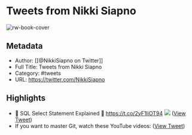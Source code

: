 # Tweets from Nikki Siapno

![rw-book-cover](https://pbs.twimg.com/profile_images/1614543077619953664/822_Gqfy.jpg)

## Metadata
- Author: [[@NikkiSiapno on Twitter]]
- Full Title: Tweets from Nikki Siapno
- Category: #tweets
- URL: https://twitter.com/NikkiSiapno

## Highlights
- 📌 SQL Select Statement Explained 🎨 https://t.co/2yF1IiOT94
  ![](https://pbs.twimg.com/media/FgncVFMXEAErtxF.jpg) ([View Tweet](https://twitter.com/NikkiSiapno/status/1588042609334915074))
- If you want to master Git, watch these YouTube videos: ([View Tweet](https://twitter.com/NikkiSiapno/status/1597836278543880193))
